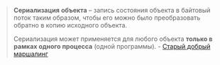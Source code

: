 
>**Сериализация** **объекта** – запись состояния объекта в байтовый поток таким образом, чтобы его можно было преобразовать обратно в копию исходного объекта.
> 
>Сериализация может применяется для любого объекта **только в рамках одного процесса** (одной программы).
\- [Старый добрый маршалинг](#https://habr.com/ru/articles/733766/)